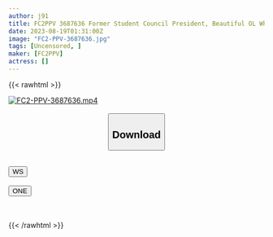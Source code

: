 ```yaml
---
author: j91
title: FC2PPV 3687636 Former Student Council President, Beautiful OL Who Works For A Certain Major Company, Even Though It’s The First Shoot, Outdoor Exposure Sex, Car Sex, And Public Toilet Sex! ! Main Part Face Out, Outdoor Creampie Individual Shooting, Individual Shooting Completely Original 375th Person [cen]
date: 2023-08-19T01:31:00Z
image: "FC2-PPV-3687636.jpg"
tags: [Uncensored, ]
maker: [FC2PPV]
actress: []
---
```



{{< rawhtml >}}

<div class="video" data-videoid="2hfcwbvpl7dl">
    <a href="javascript:;">
        <img src="https://my.j91.asia/posts/FC2-PPV-3687636/FC2-PPV-3687636.jpg" width="WIDTH" height="HEIGHT" alt="FC2-PPV-3687636.mp4" loading="lazy">
    </a>
</div>

<script type="text/javascript" src="https://j91.asia/asset/on-demand-ws.js"></script>

<br>
  <link rel="stylesheet" href="https://j91.asia/asset/bs5.css">
  
  <center>
  <button class="btn btn-primary" type="button" data-bs-toggle="collapse" data-bs-target=".multi-collapse" aria-expanded="false" aria-controls="multiCollapseExample1 multiCollapseExample2"><h2>Download</h2></button></center>
</p>
<div class="row">
  <div class="col">
    <div class="collapse multi-collapse" id="multiCollapseExample1">
      <div class="card card-body">
	      	      <br>
<div class="buttons">  
<a href="https://wolfstream.tv/2hfcwbvpl7dl"><button class="btn-hover color-3"><i class="fa fa-download"></i> WS</button></a></div>
    </div>
  </div>
</div>
  <div class="col">
    <div class="collapse multi-collapse" id="multiCollapseExample2">
      <div class="card card-body">
	      <br>
<div class="buttons">
    <a href="https://oneupload.to/5un1oyqiomiq"><button class="btn-hover color-9"><i class="fa fa-download"></i> ONE</button></a></div>
<br><br>
      </div>
    </div>
  </div>
</div>

{{< /rawhtml >}}
